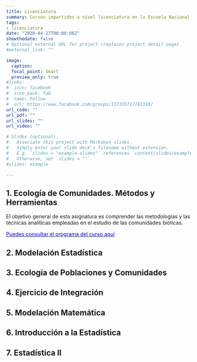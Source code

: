 ```yaml
---
title: Licenciatura
summary: Cursos impartidos a nivel licenciatura en la Escuela Nacional de Estudios Superiores unidad Morelia, UNAM
tags:
- licenciatura
date: "2020-04-27T00:00:00Z"
showthedate: false
# Optional external URL for project (replaces project detail page).
#external_link: ""

image:
  caption: 
  focal_point: Smart
  preview_only: true
#links:
#- icon: facebook
#  icon_pack: fab
#  name: Follow
#  url: https://www.facebook.com/groups/137335717701318/
url_code: ""
url_pdf: ""
url_slides: ""
url_video: ""

# Slides (optional).
#   Associate this project with Markdown slides.
#   Simply enter your slide deck's filename without extension.
#   E.g. `slides = "example-slides"` references `content/slides/example-slides.md`.
#   Otherwise, set `slides = ""`.
#slides: example

---
```




## 1. Ecología de Comunidades. Métodos y Herramientas

El objetivo general de esta asignatura es comprender las metodologías y las técnicas analíticas empleadas en el estudio de las
comunidades bióticas.

[<span style="color:blue">Puedes consultar el programa del curso aquí</span>](http://www.ecologia.enesmorelia.unam.mx/pdf/66.pdf)

## 2. Modelación Estadística

## 3. Ecología de Poblaciones y Comunidades

## 4. Ejercicio de Integración

## 5. Modelación Matemática

## 6. Introducción a la Estadística

## 7. Estadística II	


